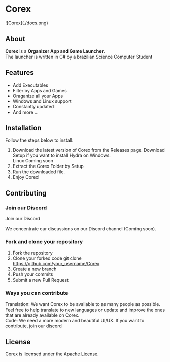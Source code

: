 # Corex

<div>
        ![Corex](./docs.png)
</div>


## About

**Corex** is a **Organizer App and Game Launcher**.
<br>
The launcher is written in C# by a brazilian Science Computer Student

## Features

- Add Executables
- Filter by Apps and Games
- Oraganize all your Apps 
- Windows and Linux support
- Constantly updated
- And more ...

## Installation

Follow the steps below to install:

1. Download the latest version of Corex from the Releases page.
        Download Setup if you want to install Hydra on Windows.
   	<br>Linux Coming soon
3. Extract the Corex Folder by Setup
4. Run the downloaded file.
5. Enjoy Corex!

## <a name="contributing"> Contributing

### <a name="Join our Discord"></a> Join our Discord

Join our Discord

We concentrate our discussions on our Discord channel (Coming soon).

### Fork and clone your repository

1. Fork the repository
2. Clone your forked code git clone https://github.com/your_username/Corex
3. Create a new branch
4. Push your commits
5. Submit a new Pull Request

### Ways you can contribute

Translation: We want Corex to be available to as many people as possible. Feel free to help translate to new languages or update and improve the ones that are already available on Corex.
<br>
Code: We need a more modern and beautiful UI/UX. If you want to contribute, join our discord

## License

Corex is licensed under the [Apache License](LICENSE).
